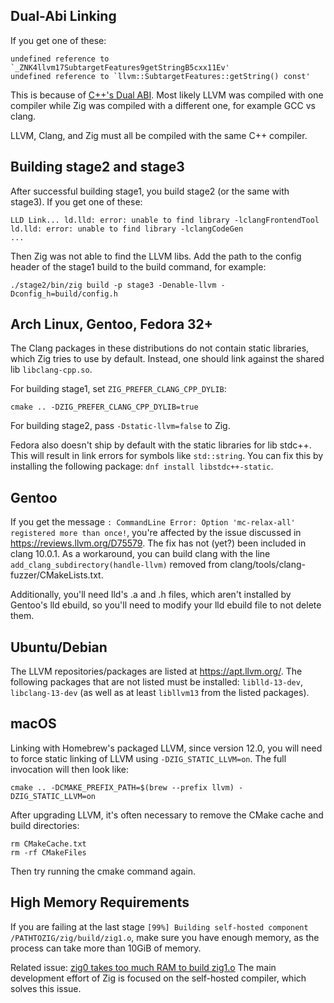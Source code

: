 ## Dual-Abi Linking

If you get one of these:

```
undefined reference to `_ZNK4llvm17SubtargetFeatures9getStringB5cxx11Ev'
undefined reference to `llvm::SubtargetFeatures::getString() const'
```

This is because of
[C++'s Dual ABI](https://gcc.gnu.org/onlinedocs/libstdc++/manual/using_dual_abi.html).
Most likely LLVM was compiled with one compiler while Zig was compiled with a
different one, for example GCC vs clang.

LLVM, Clang, and Zig must all be compiled with the same C++ compiler.

## Building stage2 and stage3

After successful building stage1, you build stage2 (or the same with stage3).
If you get one of these:

```
LLD Link... ld.lld: error: unable to find library -lclangFrontendTool
ld.lld: error: unable to find library -lclangCodeGen
...
```

Then Zig was not able to find the LLVM libs. Add the path to the config header of the stage1 build to the build command, for example:
```
./stage2/bin/zig build -p stage3 -Denable-llvm -Dconfig_h=build/config.h
```

## Arch Linux, Gentoo, Fedora 32+

The Clang packages in these distributions do not contain static libraries, which Zig tries to use by default.
Instead, one should link against the shared lib `libclang-cpp.so`.

For building stage1, set `ZIG_PREFER_CLANG_CPP_DYLIB`:

```
cmake .. -DZIG_PREFER_CLANG_CPP_DYLIB=true
```
For building stage2, pass `-Dstatic-llvm=false` to Zig.

Fedora also doesn't ship by default with the static libraries for lib stdc++. 
This will result in link errors for symbols like `std::string`.
You can fix this by installing the following package: `dnf install libstdc++-static`.

## Gentoo

If you get the message `: CommandLine Error: Option 'mc-relax-all' registered more than once!`, you're affected by the issue discussed in https://reviews.llvm.org/D75579. The fix has not (yet?) been included in clang 10.0.1. As a workaround, you can build clang with the line `add_clang_subdirectory(handle-llvm)` removed from clang/tools/clang-fuzzer/CMakeLists.txt.

Additionally, you'll need lld's .a and .h files, which aren't installed by Gentoo's lld ebuild, so you'll need to modify your lld ebuild file to not delete them.

## Ubuntu/Debian

The LLVM repositories/packages are listed at https://apt.llvm.org/. The following packages that are not listed must be installed: `liblld-13-dev`, `libclang-13-dev` (as well as at least `libllvm13` from the listed packages).

## macOS

Linking with Homebrew's packaged LLVM, since version 12.0, you will need to force static linking of LLVM using `-DZIG_STATIC_LLVM=on`. The full invocation will then look like:

```
cmake .. -DCMAKE_PREFIX_PATH=$(brew --prefix llvm) -DZIG_STATIC_LLVM=on
```

After upgrading LLVM, it's often necessary to remove the CMake cache and build directories:

```
rm CMakeCache.txt
rm -rf CMakeFiles
```

Then try running the cmake command again.

## High Memory Requirements

If you are failing at the last stage ```[99%] Building self-hosted component /PATHTOZIG/zig/build/zig1.o```, make sure you have enough memory, as the process can take more than 10GiB of memory.

Related issue: [zig0 takes too much RAM to build zig1.o](https://github.com/ziglang/zig/issues/6485)
The main development effort of Zig is focused on the self-hosted compiler, which solves this issue.
